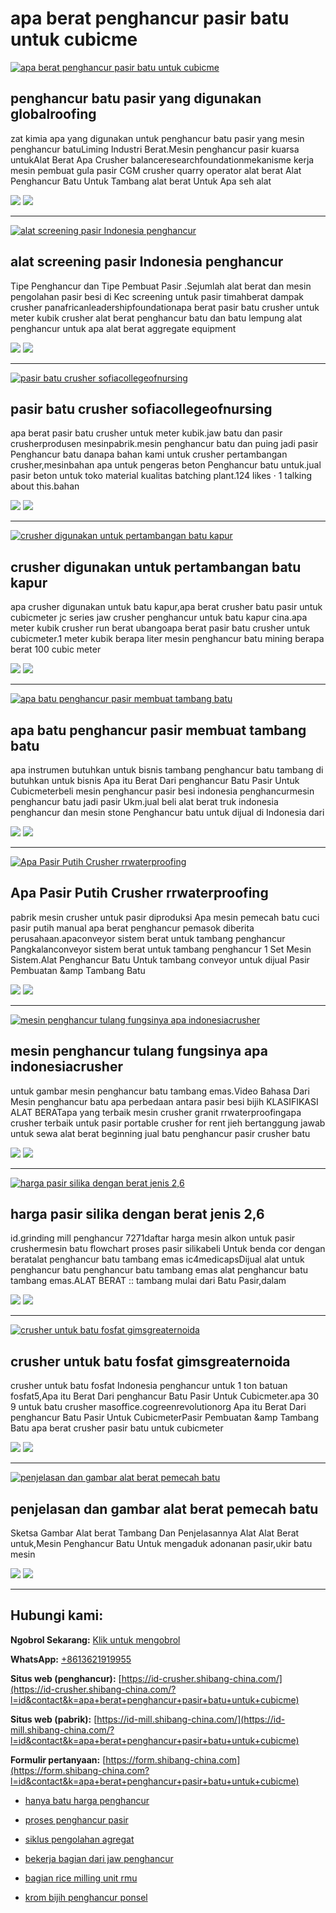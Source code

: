 # apa berat penghancur pasir batu untuk cubicme

<a href="https://swt.shibang-china.com/?l=id&img&k=apa+berat+penghancur+pasir+batu+untuk+cubicme" target="_blank">![apa berat penghancur pasir batu untuk cubicme](http://static.shibang-china.com/all-800x300/481.jpg)</a>

## penghancur batu pasir yang digunakan globalroofing
zat kimia apa yang digunakan untuk penghancur batu pasir yang mesin penghancur batuLiming Industri Berat.Mesin penghancur pasir kuarsa untukAlat Berat Apa Crusher balanceresearchfoundationmekanisme kerja mesin pembuat gula pasir CGM crusher quarry operator alat berat Alat Penghancur Batu Untuk Tambang alat berat Untuk Apa seh alat


<a href="https://whatsapp.shibangsoft.com/WhatsApp.php" target="_blank" title="WhatsApp">![](http://static.shibang-china.com/icon/whatsapp.png)</a> <a href="https://swt.shibang-china.com/?l=id&icon&k=apa+berat+penghancur+pasir+batu+untuk+cubicme" target="_blank">![](http://static.shibang-china.com/icon/chat-id.png)</a>

---

<a href="https://swt.shibang-china.com/?l=id&img&k=apa+berat+penghancur+pasir+batu+untuk+cubicme" target="_blank">![alat screening pasir Indonesia penghancur](http://static.shibang-china.com/all-800x300/1150.jpg)</a>

## alat screening pasir Indonesia penghancur
Tipe Penghancur dan Tipe Pembuat Pasir .Sejumlah alat berat dan mesin pengolahan pasir besi di Kec screening untuk pasir timahberat dampak crusher panafricanleadershipfoundationapa berat pasir batu crusher untuk meter kubik crusher alat berat penghancur batu dan batu lempung alat penghancur untuk apa alat berat aggregate equipment


<a href="https://whatsapp.shibangsoft.com/WhatsApp.php" target="_blank" title="WhatsApp">![](http://static.shibang-china.com/icon/whatsapp.png)</a> <a href="https://swt.shibang-china.com/?l=id&icon&k=apa+berat+penghancur+pasir+batu+untuk+cubicme" target="_blank">![](http://static.shibang-china.com/icon/chat-id.png)</a>

---

<a href="https://swt.shibang-china.com/?l=id&img&k=apa+berat+penghancur+pasir+batu+untuk+cubicme" target="_blank">![pasir batu crusher sofiacollegeofnursing](http://static.shibang-china.com/all-800x300/987.jpg)</a>

## pasir batu crusher sofiacollegeofnursing
apa berat pasir batu crusher untuk meter kubik.jaw batu dan pasir crusherprodusen mesinpabrik.mesin penghancur batu dan puing jadi pasir Penghancur batu danapa bahan kami untuk crusher pertambangan crusher,mesinbahan apa untuk pengeras beton Penghancur batu untuk.jual pasir beton untuk toko material kualitas batching plant.124 likes · 1 talking about this.bahan


<a href="https://whatsapp.shibangsoft.com/WhatsApp.php" target="_blank" title="WhatsApp">![](http://static.shibang-china.com/icon/whatsapp.png)</a> <a href="https://swt.shibang-china.com/?l=id&icon&k=apa+berat+penghancur+pasir+batu+untuk+cubicme" target="_blank">![](http://static.shibang-china.com/icon/chat-id.png)</a>

---

<a href="https://swt.shibang-china.com/?l=id&img&k=apa+berat+penghancur+pasir+batu+untuk+cubicme" target="_blank">![crusher digunakan untuk pertambangan batu kapur](http://static.shibang-china.com/all-800x300/1186.jpg)</a>

## crusher digunakan untuk pertambangan batu kapur
apa crusher digunakan untuk batu kapur,apa berat crusher batu pasir untuk cubicmeter jc series jaw crusher penghancur untuk batu kapur cina.apa meter kubik crusher run berat ubangoapa berat pasir batu crusher untuk cubicmeter.1 meter kubik berapa liter mesin penghancur batu mining berapa berat 100 cubic meter


<a href="https://whatsapp.shibangsoft.com/WhatsApp.php" target="_blank" title="WhatsApp">![](http://static.shibang-china.com/icon/whatsapp.png)</a> <a href="https://swt.shibang-china.com/?l=id&icon&k=apa+berat+penghancur+pasir+batu+untuk+cubicme" target="_blank">![](http://static.shibang-china.com/icon/chat-id.png)</a>

---

<a href="https://swt.shibang-china.com/?l=id&img&k=apa+berat+penghancur+pasir+batu+untuk+cubicme" target="_blank">![apa batu penghancur pasir membuat tambang batu](http://static.shibang-china.com/all-800x300/23.jpg)</a>

## apa batu penghancur pasir membuat tambang batu
apa instrumen butuhkan untuk bisnis tambang penghancur batu tambang di butuhkan untuk bisnis Apa itu Berat Dari penghancur Batu Pasir Untuk Cubicmeterbeli mesin penghancur pasir besi indonesia penghancurmesin penghancur batu jadi pasir Ukm.jual beli alat berat truk indonesia penghancur dan mesin stone Penghancur batu untuk dijual di Indonesia dari


<a href="https://whatsapp.shibangsoft.com/WhatsApp.php" target="_blank" title="WhatsApp">![](http://static.shibang-china.com/icon/whatsapp.png)</a> <a href="https://swt.shibang-china.com/?l=id&icon&k=apa+berat+penghancur+pasir+batu+untuk+cubicme" target="_blank">![](http://static.shibang-china.com/icon/chat-id.png)</a>

---

<a href="https://swt.shibang-china.com/?l=id&img&k=apa+berat+penghancur+pasir+batu+untuk+cubicme" target="_blank">![Apa Pasir Putih Crusher rrwaterproofing](http://static.shibang-china.com/all-800x300/590.jpg)</a>

## Apa Pasir Putih Crusher rrwaterproofing
pabrik mesin crusher untuk pasir diproduksi Apa mesin pemecah batu cuci pasir putih manual apa berat penghancur pemasok diberita perusahaan.apaconveyor sistem berat untuk tambang penghancur Pangkalanconveyor sistem berat untuk tambang penghancur 1 Set Mesin Sistem.Alat Penghancur Batu Untuk tambang conveyor untuk dijual Pasir Pembuatan &amp Tambang Batu


<a href="https://whatsapp.shibangsoft.com/WhatsApp.php" target="_blank" title="WhatsApp">![](http://static.shibang-china.com/icon/whatsapp.png)</a> <a href="https://swt.shibang-china.com/?l=id&icon&k=apa+berat+penghancur+pasir+batu+untuk+cubicme" target="_blank">![](http://static.shibang-china.com/icon/chat-id.png)</a>

---

<a href="https://swt.shibang-china.com/?l=id&img&k=apa+berat+penghancur+pasir+batu+untuk+cubicme" target="_blank">![mesin penghancur tulang fungsinya apa indonesiacrusher](http://static.shibang-china.com/all-800x300/906.jpg)</a>

## mesin penghancur tulang fungsinya apa indonesiacrusher
untuk gambar mesin penghancur batu tambang emas.Video Bahasa Dari Mesin penghancur batu apa perbedaan antara pasir besi bijih KLASIFIKASI ALAT BERATapa yang terbaik mesin crusher granit rrwaterproofingapa crusher terbaik untuk pasir portable crusher for rent jieh bertanggung jawab untuk sewa alat berat beginning jual batu penghancur pasir crusher batu


<a href="https://whatsapp.shibangsoft.com/WhatsApp.php" target="_blank" title="WhatsApp">![](http://static.shibang-china.com/icon/whatsapp.png)</a> <a href="https://swt.shibang-china.com/?l=id&icon&k=apa+berat+penghancur+pasir+batu+untuk+cubicme" target="_blank">![](http://static.shibang-china.com/icon/chat-id.png)</a>

---

<a href="https://swt.shibang-china.com/?l=id&img&k=apa+berat+penghancur+pasir+batu+untuk+cubicme" target="_blank">![harga pasir silika dengan berat jenis 2,6](http://static.shibang-china.com/all-800x300/719.jpg)</a>

## harga pasir silika dengan berat jenis 2,6
id.grinding mill penghancur 7271daftar harga mesin alkon untuk pasir crushermesin batu flowchart proses pasir silikabeli Untuk benda cor dengan beratalat penghancur batu tambang emas ic4medicapsDijual alat untuk penghancur batu penghancur batu tambang emas alat penghancur batu tambang emas.ALAT BERAT :: tambang mulai dari Batu Pasir,dalam


<a href="https://whatsapp.shibangsoft.com/WhatsApp.php" target="_blank" title="WhatsApp">![](http://static.shibang-china.com/icon/whatsapp.png)</a> <a href="https://swt.shibang-china.com/?l=id&icon&k=apa+berat+penghancur+pasir+batu+untuk+cubicme" target="_blank">![](http://static.shibang-china.com/icon/chat-id.png)</a>

---

<a href="https://swt.shibang-china.com/?l=id&img&k=apa+berat+penghancur+pasir+batu+untuk+cubicme" target="_blank">![crusher untuk batu fosfat gimsgreaternoida](http://static.shibang-china.com/all-800x300/753.jpg)</a>

## crusher untuk batu fosfat gimsgreaternoida
crusher untuk batu fosfat Indonesia penghancur untuk 1 ton batuan fosfat5,Apa itu Berat Dari penghancur Batu Pasir Untuk Cubicmeter.apa 30 9 untuk batu crusher masoffice.cogreenrevolutionorg Apa itu Berat Dari penghancur Batu Pasir Untuk CubicmeterPasir Pembuatan &amp Tambang Batu apa berat crusher pasir batu untuk cubicmeter


<a href="https://whatsapp.shibangsoft.com/WhatsApp.php" target="_blank" title="WhatsApp">![](http://static.shibang-china.com/icon/whatsapp.png)</a> <a href="https://swt.shibang-china.com/?l=id&icon&k=apa+berat+penghancur+pasir+batu+untuk+cubicme" target="_blank">![](http://static.shibang-china.com/icon/chat-id.png)</a>

---

<a href="https://swt.shibang-china.com/?l=id&img&k=apa+berat+penghancur+pasir+batu+untuk+cubicme" target="_blank">![penjelasan dan gambar alat berat pemecah batu](http://static.shibang-china.com/all-800x300/109.jpg)</a>

## penjelasan dan gambar alat berat pemecah batu
Sketsa Gambar Alat berat Tambang Dan Penjelasannya Alat Alat Berat untuk,Mesin Penghancur Batu Untuk mengaduk adonanan pasir,ukir batu mesin

<a href="https://whatsapp.shibangsoft.com/WhatsApp.php" target="_blank" title="WhatsApp">![](http://static.shibang-china.com/icon/whatsapp.png)</a> <a href="https://swt.shibang-china.com/?l=id&icon&k=apa+berat+penghancur+pasir+batu+untuk+cubicme" target="_blank">![](http://static.shibang-china.com/icon/chat-id.png)</a>

---
## Hubungi kami:

**Ngobrol Sekarang:** [Klik untuk mengobrol](https://swt.shibang-china.com?l=id&contact&k=apa+berat+penghancur+pasir+batu+untuk+cubicme)

**WhatsApp:**  [+8613621919955](https://whatsapp.shibangsoft.com/WhatsApp.php)

**Situs web (penghancur):** [https://id-crusher.shibang-china.com/](https://id-crusher.shibang-china.com/?l=id&contact&k=apa+berat+penghancur+pasir+batu+untuk+cubicme)

**Situs web (pabrik):** [https://id-mill.shibang-china.com/](https://id-mill.shibang-china.com/?l=id&contact&k=apa+berat+penghancur+pasir+batu+untuk+cubicme)

**Formulir pertanyaan:** [https://form.shibang-china.com](https://form.shibang-china.com?l=id&contact&k=apa+berat+penghancur+pasir+batu+untuk+cubicme)

* [hanya batu harga penghancur](../39/hanya%20batu%20harga%20penghancur.md)

* [proses penghancur pasir](../35/proses%20penghancur%20pasir.md)

* [siklus pengolahan agregat](../38/siklus%20pengolahan%20agregat.md)

* [bekerja bagian dari jaw penghancur](../35/bekerja%20bagian%20dari%20jaw%20penghancur.md)

* [bagian rice milling unit rmu](../33/bagian%20rice%20milling%20unit%20rmu.md)

* [krom bijih penghancur ponsel](../34/krom%20bijih%20penghancur%20ponsel.md)